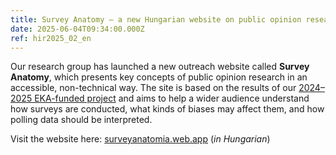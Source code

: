 ```yaml
---
title: Survey Anatomy – a new Hungarian website on public opinion research
date: 2025-06-04T09:34:00.000Z
ref: hir2025_02_en
---
```

Our research group has launched a new outreach website called **Survey Anatomy**, which presents key concepts of public opinion research in an accessible, non-technical way. The site is based on the results of our [2024–2025 EKA-funded project](https://surveymethodsroom.hu/en/projects/2024-02-24-election-forecast-from-survey-data/) and aims to help a wider audience understand how surveys are conducted, what kinds of biases may affect them, and how polling data should be interpreted.

Visit the website here: [surveyanatomia.web.app](https://surveyanatomia.web.app/) (*in Hungarian*)
